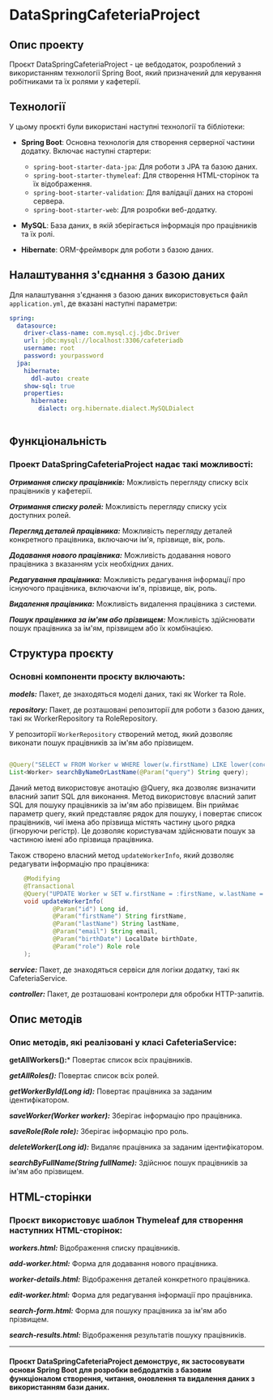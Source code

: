 # DataSpringCafeteriaProject

## Опис проекту
Проєкт DataSpringCafeteriaProject - це вебдодаток, розроблений з використанням технології Spring Boot, який призначений для керування робітниками та їх ролями у кафетерії.

## Технології
У цьому проєкті були використані наступні технології та бібліотеки:

- **Spring Boot**: Основна технологія для створення серверної частини додатку. Включає наступні стартери:

    - `spring-boot-starter-data-jpa`: Для роботи з JPA та базою даних.
    - `spring-boot-starter-thymeleaf`: Для створення HTML-сторінок та їх відображення.
    - `spring-boot-starter-validation`: Для валідації даних на стороні сервера.
    - `spring-boot-starter-web`: Для розробки веб-додатку.

- **MySQL**: База даних, в якій зберігається інформація про працівників та їх ролі.

- **Hibernate**: ORM-фреймворк для роботи з базою даних.

## Налаштування з'єднання з базою даних
Для налаштування з'єднання з базою даних використовується файл `application.yml`, де вказані наступні параметри:

```yaml
spring:
  datasource:
    driver-class-name: com.mysql.cj.jdbc.Driver
    url: jdbc:mysql://localhost:3306/cafeteriadb
    username: root
    password: yourpassword
  jpa:
    hibernate:
      ddl-auto: create
    show-sql: true
    properties:
      hibernate:
        dialect: org.hibernate.dialect.MySQLDialect
        
```

## Функціональність
### Проект DataSpringCafeteriaProject надає такі можливості:
***Отримання списку працівників:*** Можливість перегляду списку всіх працівників у кафетерії.

***Отримання списку ролей:*** Можливість перегляду списку усіх доступних ролей.

***Перегляд деталей працівника:*** Можливість перегляду деталей конкретного працівника, включаючи ім'я, прізвище, вік, роль.

***Додавання нового працівника:*** Можливість додавання нового працівника з вказанням усіх необхідних даних.

***Редагування працівника:*** Можливість редагування інформації про існуючого працівника, включаючи ім'я, прізвище, вік, роль.

***Видалення працівника:*** Можливість видалення працівника з системи.

***Пошук працівника за ім'ям або прізвищем:*** Можливість здійснювати пошук працівника за ім'ям, прізвищем або їх комбінацією.

## Структура проєкту
### Основні компоненти проєкту включають:
***models:*** Пакет, де знаходяться моделі даних, такі як Worker та Role.

***repository:*** Пакет, де розташовані репозиторії для роботи з базою даних, такі як WorkerRepository та RoleRepository.

У репозиторії `WorkerRepository` створений метод, який дозволяє виконати пошук працівників за ім'ям або прізвищем.
```java

@Query("SELECT w FROM Worker w WHERE lower(w.firstName) LIKE lower(concat('%', :query, '%')) OR lower(w.lastName) LIKE lower(concat('%', :query, '%'))")
List<Worker> searchByNameOrLastName(@Param("query") String query);
```
Даний метод використовує анотацію @Query, яка дозволяє визначити власний запит SQL для виконання. Метод використовує власний запит SQL для пошуку працівників за ім'ям або прізвищем. 
Він приймає параметр query, який представляє рядок для пошуку, і повертає список працівників, чиї імена або прізвища містять частину цього рядка (ігноруючи регістр). Це дозволяє користувачам здійснювати пошук за частиною імені або прізвища працівника.

Також створено власний метод `updateWorkerInfo`, який дозволяє редагувати інформацію про працівника:
```java
    @Modifying
    @Transactional
    @Query("UPDATE Worker w SET w.firstName = :firstName, w.lastName = :lastName, w.email = :email, w.birthDate = :birthDate, w.role = :role WHERE w.id = :id")
    void updateWorkerInfo(
            @Param("id") Long id,
            @Param("firstName") String firstName,
            @Param("lastName") String lastName,
            @Param("email") String email,
            @Param("birthDate") LocalDate birthDate,
            @Param("role") Role role
    );
```

***service:*** Пакет, де знаходяться сервіси для логіки додатку, такі як CafeteriaService.

***controller:*** Пакет, де розташовані контролери для обробки HTTP-запитів.

## Опис методів
### Опис методів, які реалізовані у класі CafeteriaService:
**getAllWorkers():*** Повертає список всіх працівників.

***getAllRoles():*** Повертає список всіх ролей.

***getWorkerById(Long id):*** Повертає працівника за заданим ідентифікатором.

***saveWorker(Worker worker):*** Зберігає інформацію про працівника.

***saveRole(Role role):*** Зберігає інформацію про роль.

***deleteWorker(Long id):*** Видаляє працівника за заданим ідентифікатором.

***searchByFullName(String fullName):*** Здійснює пошук працівників за ім'ям або прізвищем.

## HTML-сторінки
### Проєкт використовує шаблон Thymeleaf для створення наступних HTML-сторінок:
***workers.html:*** Відображення списку працівників.

***add-worker.html:*** Форма для додавання нового працівника.

***worker-details.html:*** Відображення деталей конкретного працівника.

***edit-worker.html:*** Форма для редагування інформації про працівника.

***search-form.html:*** Форма для пошуку працівника за ім'ям або прізвищем.

***search-results.html:*** Відображення результатів пошуку працівників.

---

#### Проєкт DataSpringCafeteriaProject демонструє, як застосовувати основи Spring Boot для розробки вебдодатків з базовим функціоналом створення, читання, оновлення та видалення даних з використанням бази даних.